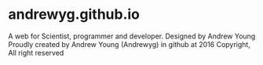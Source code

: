# andrewyg.github.io
A web for Scientist, programmer and developer. Designed by Andrew Young
Proudly created by Andrew Young (Andrewyg) in github at 2016
Copyright, All right reserved
